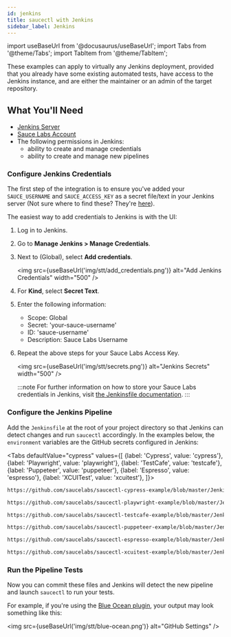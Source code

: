 ```yaml
---
id: jenkins
title: saucectl with Jenkins
sidebar_label: Jenkins
---
```


import useBaseUrl from '@docusaurus/useBaseUrl';
import Tabs from '@theme/Tabs';
import TabItem from '@theme/TabItem';

These examples can apply to virtually any Jenkins deployment, provided that you already have some existing automated tests, have access to the Jenkins instance, and are either the maintainer or an admin of the target repository.

## What You'll Need

* [Jenkins Server](https://www.jenkins.io/doc/book/installing/)
* [Sauce Labs Account](https://saucelabs.com/sign-up)
* The following permissions in Jenkins:
    * ability to create and manage credentials
    * ability to create and manage new pipelines

### Configure Jenkins Credentials

The first step of the integration is to ensure you've added your `SAUCE_USERNAME` and `SAUCE_ACCESS_KEY` as a secret file/text in your Jenkins server (Not sure where to find these? They're [here](https://app.saucelabs.com/user-settings)).

The easiest way to add credentials to Jenkins is with the UI:

1. Log in to Jenkins.
2. Go to __Manage Jenkins > Manage Credentials__.
3. Next to (Global), select __Add credentials__.

    <img src={useBaseUrl('img/stt/add_credentials.png')} alt="Add Jenkins Credentials" width="500" />

4. For __Kind__, select __Secret Text__.
5. Enter the following information:
    * Scope: Global
    * Secret: 'your-sauce-username'
    * ID: 'sauce-username'
    * Description: Sauce Labs Username
6. Repeat the above steps for your Sauce Labs Access Key.

    <img src={useBaseUrl('img/stt/secrets.png')} alt="Jenkins Secrets" width="500" />

    :::note
    For further information on how to store your Sauce Labs credentials in Jenkins, visit [the Jenkinsfile documentation](https://www.jenkins.io/doc/book/pipeline/jenkinsfile/#handling-credentials).
    :::

### Configure the Jenkins Pipeline

Add the `Jenkinsfile` at the root of your project directory so that Jenkins can detect changes and run `saucectl` accordingly. In the examples below, the `environment` variables are the GitHub secrets configured in Jenkins:

<Tabs
  defaultValue="cypress"
  values={[
    {label: 'Cypress', value: 'cypress'},
    {label: 'Playwright', value: 'playwright'},
    {label: 'TestCafe', value: 'testcafe'},
    {label: 'Puppeteer', value: 'puppeteer'},
    {label: 'Espresso', value: 'espresso'},
    {label: 'XCUITest', value: 'xcuitest'},
  ]}>

<TabItem value="cypress">

```bash reference
https://github.com/saucelabs/saucectl-cypress-example/blob/master/Jenkinsfile
```

</TabItem>
<TabItem value="playwright">

```sh reference
https://github.com/saucelabs/saucectl-playwright-example/blob/master/Jenkinsfile
```

</TabItem>
<TabItem value="testcafe">

```bash reference
https://github.com/saucelabs/saucectl-testcafe-example/blob/master/Jenkinsfile
```

</TabItem>
<TabItem value="puppeteer">

```bash reference
https://github.com/saucelabs/saucectl-puppeteer-example/blob/master/Jenkinsfile
```

</TabItem>
<TabItem value="espresso">

```bash reference
https://github.com/saucelabs/saucectl-espresso-example/blob/master/Jenkinsfile
```

</TabItem>
<TabItem value="xcuitest">

```bash reference
https://github.com/saucelabs/saucectl-xcuitest-example/blob/master/Jenkinsfile
```
</TabItem>
</Tabs>

### Run the Pipeline Tests

Now you can commit these files and Jenkins will detect the new pipeline and launch `saucectl` to run your tests.

For example, if you're using the [Blue Ocean plugin](https://plugins.jenkins.io/blueocean/), your output may look something like this:

<img src={useBaseUrl('img/stt/blue-ocean.png')} alt="GitHub Settings" />
